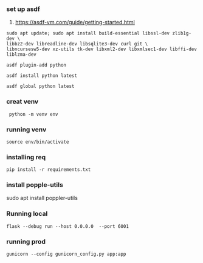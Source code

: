 ### set up asdf

1. https://asdf-vm.com/guide/getting-started.html

```
sudo apt update; sudo apt install build-essential libssl-dev zlib1g-dev \
libbz2-dev libreadline-dev libsqlite3-dev curl git \
libncursesw5-dev xz-utils tk-dev libxml2-dev libxmlsec1-dev libffi-dev liblzma-dev
```

```
asdf plugin-add python
```

```
asdf install python latest
```

```
asdf global python latest
```

### creat venv

```
 python -m venv env
```

### running venv

```
source env/bin/activate
```

### installing req

```
pip install -r requirements.txt
```

### install popple-utils

sudo apt install poppler-utils

### Running local

```
flask --debug run --host 0.0.0.0  --port 6001
```

### running prod

```
gunicorn --config gunicorn_config.py app:app
```

